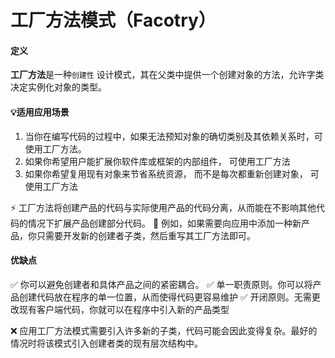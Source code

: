 # 工厂方法模式（Facotry）


#### 定义
**工厂方法**是一种`创建性` 设计模式，其在父类中提供一个创建对象的方法，允许字类决定实例化对象的类型。


#### 💡适用应用场景
1. 当你在编写代码的过程中，如果无法预知对象的确切类别及其依赖关系时，可使用工厂方法。
2. 如果你希望用户能扩展你软件库或框架的内部组件， 可使用工厂方法
3. 如果你希望复用现有对象来节省系统资源， 而不是每次都重新创建对象， 可使用工厂方法

⚡️ 工厂方法将创建产品的代码与实际使用产品的代码分离，从而能在不影响其他代码的情况下扩展产品创建部分代码。
🌰 例如，如果需要向应用中添加一种新产品，你只需要开发新的创建者子类，然后重写其工厂方法即可。



#### 优缺点
✅ 你可以避免创建者和具体产品之间的紧密耦合。
✅ 单一职责原则。你可以将产品创建代码放在程序的单一位置，从而使得代码更容易维护
✅ 开闭原则。无需更改现有客户端代码，你就可以在程序中引入新的产品类型

❌ 应用工厂方法模式需要引入许多新的子类，代码可能会因此变得复杂。最好的情况时将该模式引入创建者类的现有层次结构中。
